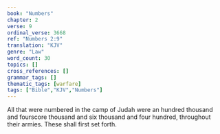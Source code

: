 ```yaml
---
book: "Numbers"
chapter: 2
verse: 9
ordinal_verse: 3668
ref: "Numbers 2:9"
translation: "KJV"
genre: "Law"
word_count: 30
topics: []
cross_references: []
grammar_tags: []
thematic_tags: [warfare]
tags: ["Bible","KJV","Numbers"]
---
```

All that were numbered in the camp of Judah were an hundred thousand and fourscore thousand and six thousand and four hundred, throughout their armies. These shall first set forth.
